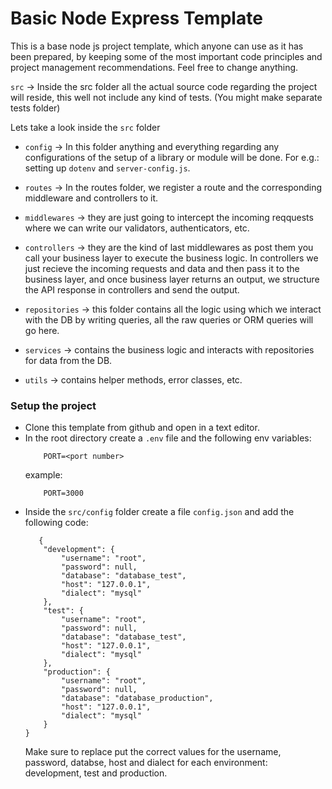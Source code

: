 # Basic Node Express Template

This is a base node js project template, which anyone can use as it has been prepared, by keeping some of the most important code principles and project management recommendations. Feel free to change anything.


`src` -> Inside the src folder all the actual source code regarding the project will reside, this well not include any kind of tests. (You might make separate tests folder)

Lets take a look inside the `src` folder

 - `config` -> In this folder anything and everything regarding any configurations of the setup of a library or module will be done. For e.g.: setting up `dotenv` and `server-config.js`.

 - `routes` -> In the routes folder, we register a route and the corresponding middleware and controllers to it.

 - `middlewares` -> they are just going to intercept the incoming reqquests where we can write our validators, authenticators, etc.

 - `controllers` -> they are the kind of last middlewares as post them you call your business layer to execute the business logic. In controllers we just recieve the incoming requests and data and then pass it to the business layer, and once business layer returns an output, we structure the API response in controllers and send the output.

 - `repositories` -> this folder contains all the logic using which we interact with the DB by writing queries, all the raw queries or ORM queries will go here.

 - `services` -> contains the business logic and interacts with repositories for data from the DB.

 - `utils` -> contains helper methods, error classes, etc.

 ### Setup the project

 - Clone this template from github and open in a text editor.
 - In the root directory create a `.env` file and the following env variables:
    ```
        PORT=<port number>
    ```
    example:
    ```
        PORT=3000
    ```
 - Inside the `src/config` folder create a file `config.json` and add the following code:
    ```
       {
        "development": {
            "username": "root",
            "password": null,
            "database": "database_test",
            "host": "127.0.0.1",
            "dialect": "mysql" 
        },
        "test": {
            "username": "root",
            "password": null,
            "database": "database_test",
            "host": "127.0.0.1",
            "dialect": "mysql"
        },
        "production": {
            "username": "root",
            "password": null,
            "database": "database_production",
            "host": "127.0.0.1",
            "dialect": "mysql"
        }
    }
    ```
    Make sure to replace put the correct values for the username, password, databse, host and dialect for each environment: development, test and production.